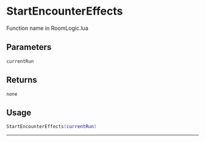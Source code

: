 # StartEncounterEffects
Function name in RoomLogic.lua
## Parameters
`currentRun`
## Returns
`none`
## Usage
```lua
StartEncounterEffects(currentRun)
```
---

